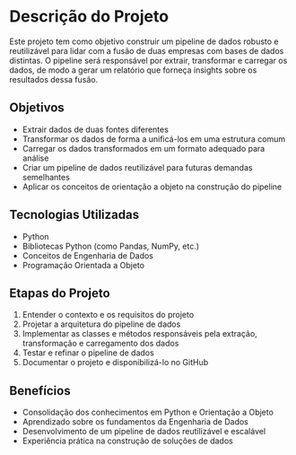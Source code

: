 # Descrição do Projeto

Este projeto tem como objetivo construir um pipeline de dados robusto e reutilizável para lidar com a fusão de duas empresas com bases de dados distintas. O pipeline será responsável por extrair, transformar e carregar os dados, de modo a gerar um relatório que forneça insights sobre os resultados dessa fusão.

## Objetivos

- Extrair dados de duas fontes diferentes
- Transformar os dados de forma a unificá-los em uma estrutura comum
- Carregar os dados transformados em um formato adequado para análise
- Criar um pipeline de dados reutilizável para futuras demandas semelhantes
- Aplicar os conceitos de orientação a objeto na construção do pipeline

## Tecnologias Utilizadas

- Python
- Bibliotecas Python (como Pandas, NumPy, etc.)
- Conceitos de Engenharia de Dados
- Programação Orientada a Objeto

## Etapas do Projeto

1. Entender o contexto e os requisitos do projeto
2. Projetar a arquitetura do pipeline de dados
3. Implementar as classes e métodos responsáveis pela extração, transformação e carregamento dos dados
4. Testar e refinar o pipeline de dados
5. Documentar o projeto e disponibilizá-lo no GitHub

## Benefícios

- Consolidação dos conhecimentos em Python e Orientação a Objeto
- Aprendizado sobre os fundamentos da Engenharia de Dados
- Desenvolvimento de um pipeline de dados reutilizável e escalável
- Experiência prática na construção de soluções de dados
